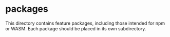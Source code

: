 # packages

This directory contains feature packages, including those intended for npm or WASM. Each package should be placed in its own subdirectory.